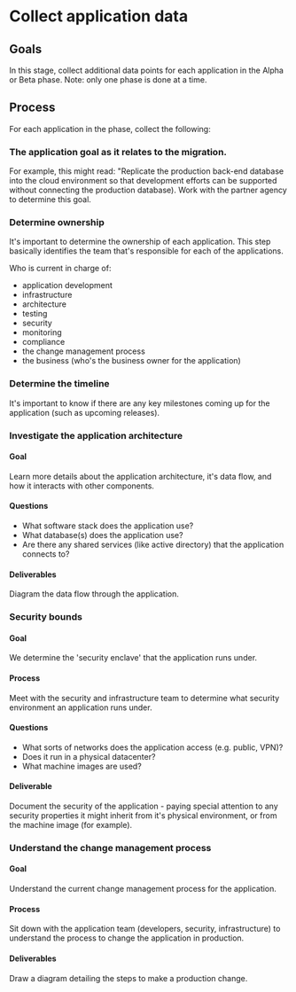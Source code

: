 # Collect application data

## Goals

In this stage, collect additional data points for each application in the Alpha or Beta phase. Note: only one phase is done at a time.

## Process

For each application in the phase, collect the following:

### The application goal as it relates to the migration.

For example, this might read: "Replicate the production back-end database into the cloud environment so that development efforts can be supported without connecting the production database). Work with the partner agency to determine this goal.

### Determine ownership

It's important to determine the ownership of each application. This step basically identifies the team that's responsible for each of the applications.

Who is current in charge of:

* application development
* infrastructure
* architecture
* testing
* security
* monitoring
* compliance
* the change management process
* the business (who's the business owner for the application)

### Determine the timeline

It's important to know if there are any key milestones coming up for the application (such as upcoming releases).


### Investigate the application architecture

#### Goal

Learn more details about the application architecture, it's data flow, and how it interacts with other components.

#### Questions

* What software stack does the application use?
* What database(s) does the application use?
* Are there any shared services (like active directory) that the application connects to?

#### Deliverables

Diagram the data flow through the application.


### Security bounds

#### Goal

We determine the 'security enclave' that the application runs under.

#### Process

Meet with the security and infrastructure team to determine what security environment an application runs under.

#### Questions

* What sorts of networks does the application access (e.g. public, VPN)?
* Does it run in a physical datacenter?
* What machine images are used?

#### Deliverable

Document the security of the application - paying special attention to any security properties it might inherit from it's physical environment, or from the machine image (for example).


### Understand the change management process

#### Goal

Understand the current change management process for the application.

#### Process

Sit down with the application team (developers, security, infrastructure) to understand the process to change the application in production.

#### Deliverables

Draw a diagram detailing the steps to make a production change.
